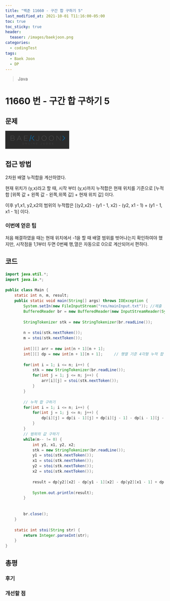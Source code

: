 ```yaml
---
title: "백준 11660 - 구간 합 구하기 5"
last_modified_at: 2021-10-01 T11:16:00-05:00
toc: true
toc_sticky: true
header:
  teaser: /images/baekjoon.png
categories:
  - codingTest
tags:
  - Baek Joon
  - DP
---
```


> Java

# 11660 번 - 구간 합 구하기 5

## 문제

[<img src="/images/baekjoon.png" width="40%" height="40%">](https://www.acmicpc.net/problem/11660)

## 접근 방법 
2차원 배열 누적합을 계산하였다.  

현재 위치가 (y,x)라고 할 때, 시작 부터 (y,x)까지 누적합은 현재 위치를 기준으로 [누적합 [위쪽 값 + 왼쪽 값 - 왼쪽,위쪽 값] + 현재 위치 값] 이다.

이후 y1,x1, y2,x2의 범위의 누적합은 [(y2,x2) - (y1 - 1, x2) - (y2, x1 - 1) + (y1 - 1, x1 - 1)] 이다.  

### 이번에 얻은 팁
처음 해결하였을 때는 현재 위치에서 -1을 할 때 배열 범위를 벗어나는지 확인하여야 했지만, 시작점을 1,1부터 두면 0번째 행,열은 자동으로 0으로 계산되어서 편하다.  
 
## 코드

```java
import java.util.*;
import java.io.*;

public class Main {
	static int n, m, result;
	public static void main(String[] args) throws IOException {
		System.setIn(new FileInputStream("res/mainInput.txt"));	//제출 할 때 주석해야함
		BufferedReader br = new BufferedReader(new InputStreamReader(System.in));
    	
    	StringTokenizer stk = new StringTokenizer(br.readLine());
    	
    	n = stoi(stk.nextToken());
    	m = stoi(stk.nextToken());
    	
    	int[][] arr = new int[n + 1][n + 1];
    	int[][] dp = new int[n + 1][n + 1];		// 행열 기준 4각형 누적 합
    	
    	for(int i = 1; i <= n; i++) {
    		stk = new StringTokenizer(br.readLine());
    		for(int j = 1; j <= n; j++) {
    			arr[i][j] = stoi(stk.nextToken());
    		}
    	}
    	
		// 누적 합 구하기
    	for(int i = 1; i <= n; i++) {
    		for(int j = 1; j <= n; j++) {
    			dp[i][j] = dp[i - 1][j] + dp[i][j - 1] - dp[i - 1][j - 1] + arr[i][j];
    		}
    	}
    	// 범위의 값 구하기
    	while(m-- != 0) {
    		int y1, x1, y2, x2;
    		stk = new StringTokenizer(br.readLine());
    		y1 = stoi(stk.nextToken());
    		x1 = stoi(stk.nextToken());
    		y2 = stoi(stk.nextToken());
    		x2 = stoi(stk.nextToken());
    		
    		result = dp[y2][x2] - dp[y1 - 1][x2] - dp[y2][x1 - 1] + dp[y1 - 1][x1 - 1];
    		
    		System.out.println(result);
    	}
    	
    	
    	br.close();
	}
	
	static int stoi(String str) {
    	return Integer.parseInt(str);
    }
}
```

## 총평

### 후기

### 개선할 점

<!-- ★
<img src="/images/codingTest/bj/문제번호.PNG" width="40%" height="40%">

-->
